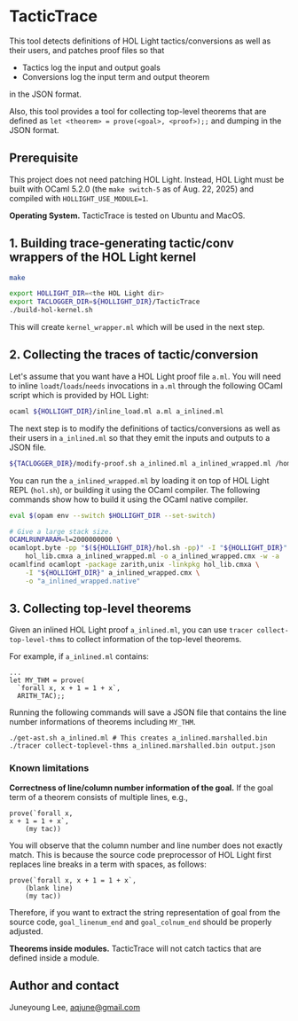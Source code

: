 # TacticTrace

This tool detects definitions of HOL Light tactics/conversions as well as their users,
and patches proof files so that

* Tactics log the input and output goals
* Conversions log the input term and output theorem

in the JSON format.

Also, this tool provides a tool for collecting top-level theorems that are defined
as `let <theorem> = prove(<goal>, <proof>);;` and dumping in the JSON format.

## Prerequisite

This project does not need patching HOL Light.
Instead, HOL Light must be built with OCaml 5.2.0 (the `make switch-5` as of
Aug. 22, 2025) and compiled with `HOLLIGHT_USE_MODULE=1`.

**Operating System.**
TacticTrace is tested on Ubuntu and MacOS.

## 1. Building trace-generating tactic/conv wrappers of the HOL Light kernel

```sh
make

export HOLLIGHT_DIR=<the HOL Light dir>
export TACLOGGER_DIR=${HOLLIGHT_DIR}/TacticTrace
./build-hol-kernel.sh
```

This will create `kernel_wrapper.ml` which will be used in the next step.

## 2. Collecting the traces of tactic/conversion

Let's assume that you want have a HOL Light proof file `a.ml`.
You will need to inline `loadt`/`loads`/`needs` invocations in `a.ml` through the following
OCaml script which is provided by HOL Light:

```sh
ocaml ${HOLLIGHT_DIR}/inline_load.ml a.ml a_inlined.ml
```

The next step is to modify the definitions of tactics/conversions as well as their
users in `a_inlined.ml` so that they emit the inputs and outputs to a JSON file.

```sh
${TACLOGGER_DIR}/modify-proof.sh a_inlined.ml a_inlined_wrapped.ml /home/your/output/dir
```

You can run the `a_inlined_wrapped.ml` by loading it on top of HOL Light REPL (`hol.sh`), or
building it using the OCaml compiler. The following commands show how to build it using the OCaml
native compiler.

```sh
eval $(opam env --switch $HOLLIGHT_DIR --set-switch)

# Give a large stack size.
OCAMLRUNPARAM=l=2000000000 \
ocamlopt.byte -pp "$(${HOLLIGHT_DIR}/hol.sh -pp)" -I "${HOLLIGHT_DIR}" -I +unix -c \
    hol_lib.cmxa a_inlined_wrapped.ml -o a_inlined_wrapped.cmx -w -a
ocamlfind ocamlopt -package zarith,unix -linkpkg hol_lib.cmxa \
    -I "${HOLLIGHT_DIR}" a_inlined_wrapped.cmx \
    -o "a_inlined_wrapped.native"
```

## 3. Collecting top-level theorems

Given an inlined HOL Light proof `a_inlined.ml`, you can use `tracer collect-top-level-thms` to
collect information of the top-level theorems.

For example, if `a_inlined.ml` contains:

```
...
let MY_THM = prove(
  `forall x, x + 1 = 1 + x`,
  ARITH_TAC);;
```

Running the following commands will save a JSON file that contains the line number
informations of theorems including `MY_THM`.

```
./get-ast.sh a_inlined.ml # This creates a_inlined.marshalled.bin
./tracer collect-toplevel-thms a_inlined.marshalled.bin output.json
```

### Known limitations

**Correctness of line/column number information of the goal.**
If the goal term of a theorem consists of multiple lines, e.g.,

```
prove(`forall x,
x + 1 = 1 + x`,
    (my tac))
```

You will observe that the column number and line number does not exactly match.
This is because the source code preprocessor of HOL Light first replaces line breaks
in a term with spaces, as follows:

```
prove(`forall x, x + 1 = 1 + x`,
    (blank line)
    (my tac))
```

Therefore, if you want to extract the string representation of goal from the source code,
`goal_linenum_end` and `goal_colnum_end` should be properly adjusted.

**Theorems inside modules.**
TacticTrace will not catch tactics that are defined inside a module.

## Author and contact

Juneyoung Lee, aqjune@gmail.com
